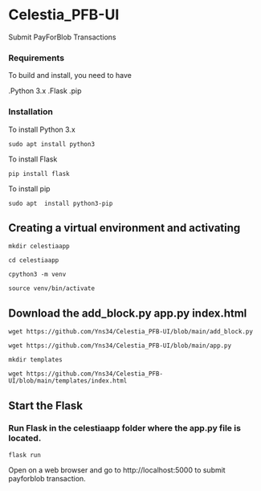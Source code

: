 # Celestia_PFB-UI
Submit PayForBlob Transactions

### Requirements
To build and install, you need to have 

.Python 3.x
.Flask
.pip

### Installation

To install Python 3.x

```console
sudo apt install python3
```

To install Flask
```console
pip install flask

```
To install pip

```console
sudo apt  install python3-pip

```
## Creating a virtual environment and activating

``` mkdir celestiaapp ```

``` cd celestiaapp ```

``` cpython3 -m venv ```

``` source venv/bin/activate ```

## Download the add_block.py app.py index.html

``` wget https://github.com/Yns34/Celestia_PFB-UI/blob/main/add_block.py ```

``` wget https://github.com/Yns34/Celestia_PFB-UI/blob/main/app.py ```

``` mkdir templates ```

``` wget https://github.com/Yns34/Celestia_PFB-UI/blob/main/templates/index.html ```

## Start the Flask

### Run Flask in the celestiaapp folder where the app.py file is located.

``` flask run ```

Open on a web browser and go to http://localhost:5000 to submit payforblob transaction.


